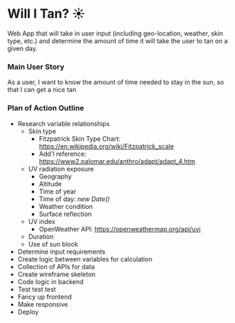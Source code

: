 # Will I Tan? :sunny:
Web App that will take in user input (including geo-location, weather, skin type, etc.) and determine the amount of time it will take the user to tan on a given day. 

### Main User Story
As a user, I want to know the amount of time needed to stay in the sun, so that I can get a nice tan

### Plan of Action Outline
- Research variable relationships
  - Skin type
    - Fitzpatrick Skin Type Chart: https://en.wikipedia.org/wiki/Fitzpatrick_scale
    - Add'l reference: https://www2.palomar.edu/anthro/adapt/adapt_4.htm
  - UV radiation exposure
    - Geography
    - Altitude
    - Time of year
    - Time of day: _new Date()_
    - Weather condition
    - Surface reflection
  - UV index
    - OpenWeather API: https://openweathermap.org/api/uvi
  - Duration
  - Use of sun block
- Determine input requirements
- Create logic between variables for calculation
- Collection of APIs for data
- Create wireframe skeleton
- Code logic in backend
- Test test test
- Fancy up frontend
- Make responsive
- Deploy
